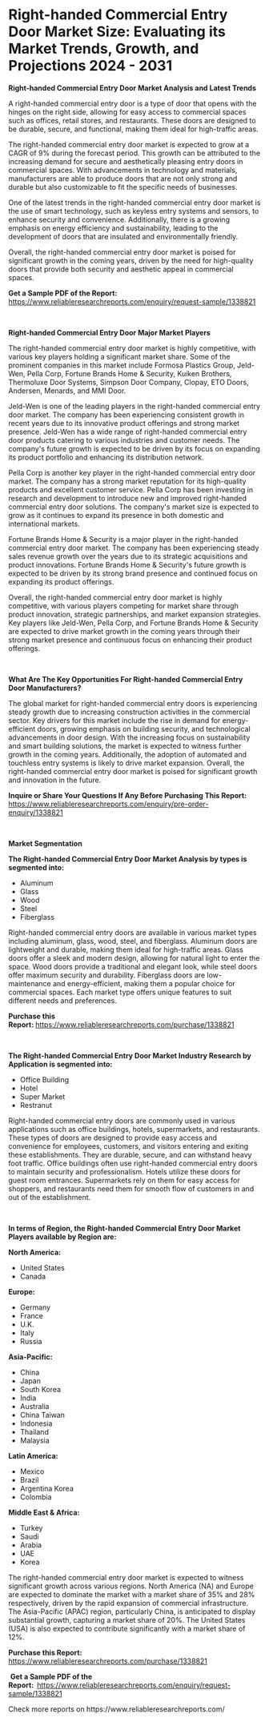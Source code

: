 <p><h1>Right-handed Commercial Entry Door Market Size: Evaluating its Market Trends, Growth, and Projections 2024 - 2031</h1></p><p><strong>Right-handed Commercial Entry Door Market Analysis and Latest Trends</strong></p>
<p><p>A right-handed commercial entry door is a type of door that opens with the hinges on the right side, allowing for easy access to commercial spaces such as offices, retail stores, and restaurants. These doors are designed to be durable, secure, and functional, making them ideal for high-traffic areas.</p><p>The right-handed commercial entry door market is expected to grow at a CAGR of 9% during the forecast period. This growth can be attributed to the increasing demand for secure and aesthetically pleasing entry doors in commercial spaces. With advancements in technology and materials, manufacturers are able to produce doors that are not only strong and durable but also customizable to fit the specific needs of businesses.</p><p>One of the latest trends in the right-handed commercial entry door market is the use of smart technology, such as keyless entry systems and sensors, to enhance security and convenience. Additionally, there is a growing emphasis on energy efficiency and sustainability, leading to the development of doors that are insulated and environmentally friendly.</p><p>Overall, the right-handed commercial entry door market is poised for significant growth in the coming years, driven by the need for high-quality doors that provide both security and aesthetic appeal in commercial spaces.</p></p>
<p><strong>Get a Sample PDF of the Report:&nbsp;</strong> <a href="https://www.reliableresearchreports.com/enquiry/request-sample/1338821">https://www.reliableresearchreports.com/enquiry/request-sample/1338821</a></p>
<p>&nbsp;</p>
<p><strong>Right-handed Commercial Entry Door Major Market Players</strong></p>
<p><p>The right-handed commercial entry door market is highly competitive, with various key players holding a significant market share. Some of the prominent companies in this market include Formosa Plastics Group, Jeld-Wen, Pella Corp, Fortune Brands Home & Security, Kuiken Brothers, Thermoluxe Door Systems, Simpson Door Company, Clopay, ETO Doors, Andersen, Menards, and MMI Door.</p><p>Jeld-Wen is one of the leading players in the right-handed commercial entry door market. The company has been experiencing consistent growth in recent years due to its innovative product offerings and strong market presence. Jeld-Wen has a wide range of right-handed commercial entry door products catering to various industries and customer needs. The company's future growth is expected to be driven by its focus on expanding its product portfolio and enhancing its distribution network.</p><p>Pella Corp is another key player in the right-handed commercial entry door market. The company has a strong market reputation for its high-quality products and excellent customer service. Pella Corp has been investing in research and development to introduce new and improved right-handed commercial entry door solutions. The company's market size is expected to grow as it continues to expand its presence in both domestic and international markets.</p><p>Fortune Brands Home & Security is a major player in the right-handed commercial entry door market. The company has been experiencing steady sales revenue growth over the years due to its strategic acquisitions and product innovations. Fortune Brands Home & Security's future growth is expected to be driven by its strong brand presence and continued focus on expanding its product offerings.</p><p>Overall, the right-handed commercial entry door market is highly competitive, with various players competing for market share through product innovation, strategic partnerships, and market expansion strategies. Key players like Jeld-Wen, Pella Corp, and Fortune Brands Home & Security are expected to drive market growth in the coming years through their strong market presence and continuous focus on enhancing their product offerings.</p></p>
<p>&nbsp;</p>
<p><strong>What Are The Key Opportunities For Right-handed Commercial Entry Door Manufacturers?</strong></p>
<p><p>The global market for right-handed commercial entry doors is experiencing steady growth due to increasing construction activities in the commercial sector. Key drivers for this market include the rise in demand for energy-efficient doors, growing emphasis on building security, and technological advancements in door design. With the increasing focus on sustainability and smart building solutions, the market is expected to witness further growth in the coming years. Additionally, the adoption of automated and touchless entry systems is likely to drive market expansion. Overall, the right-handed commercial entry door market is poised for significant growth and innovation in the future.</p></p>
<p><strong>Inquire or Share Your Questions If Any Before Purchasing This Report:</strong> <a href="https://www.reliableresearchreports.com/enquiry/pre-order-enquiry/1338821">https://www.reliableresearchreports.com/enquiry/pre-order-enquiry/1338821</a></p>
<p>&nbsp;</p>
<p><strong>Market Segmentation</strong></p>
<p><strong>The Right-handed Commercial Entry Door Market Analysis by types is segmented into:</strong></p>
<p><ul><li>Aluminum</li><li>Glass</li><li>Wood</li><li>Steel</li><li>Fiberglass</li></ul></p>
<p><p>Right-handed commercial entry doors are available in various market types including aluminum, glass, wood, steel, and fiberglass. Aluminum doors are lightweight and durable, making them ideal for high-traffic areas. Glass doors offer a sleek and modern design, allowing for natural light to enter the space. Wood doors provide a traditional and elegant look, while steel doors offer maximum security and durability. Fiberglass doors are low-maintenance and energy-efficient, making them a popular choice for commercial spaces. Each market type offers unique features to suit different needs and preferences.</p></p>
<p><strong>Purchase this Report:&nbsp;</strong><a href="https://www.reliableresearchreports.com/purchase/1338821">https://www.reliableresearchreports.com/purchase/1338821</a></p>
<p>&nbsp;</p>
<p><strong>The Right-handed Commercial Entry Door Market Industry Research by Application is segmented into:</strong></p>
<p><ul><li>Office Building</li><li>Hotel</li><li>Super Market</li><li>Restranut</li></ul></p>
<p><p>Right-handed commercial entry doors are commonly used in various applications such as office buildings, hotels, supermarkets, and restaurants. These types of doors are designed to provide easy access and convenience for employees, customers, and visitors entering and exiting these establishments. They are durable, secure, and can withstand heavy foot traffic. Office buildings often use right-handed commercial entry doors to maintain security and professionalism. Hotels utilize these doors for guest room entrances. Supermarkets rely on them for easy access for shoppers, and restaurants need them for smooth flow of customers in and out of the establishment.</p></p>
<p>&nbsp;</p>
<p><strong>In terms of Region, the Right-handed Commercial Entry Door Market Players available by Region are:</strong></p>
<p>
    <p> <strong> North America: </strong>
        <ul>
            <li>United States</li>
            <li>Canada</li>
        </ul>
        </p> 
    <p> <strong> Europe: </strong>
        <ul>
            <li>Germany</li>
            <li>France</li>
            <li>U.K.</li>
            <li>Italy</li>
            <li>Russia</li>
        </ul>
        </p> 
    <p> <strong> Asia-Pacific: </strong>
        <ul>
            <li>China</li>
            <li>Japan</li>
            <li>South Korea</li>
            <li>India</li>
            <li>Australia</li>
            <li>China Taiwan</li>
            <li>Indonesia</li>
            <li>Thailand</li>
            <li>Malaysia</li>
        </ul>
        </p> 
    <p> <strong> Latin America: </strong>
        <ul>
            <li>Mexico</li>
            <li>Brazil</li>
            <li>Argentina Korea</li>
            <li>Colombia</li>
        </ul>
        </p> 
    <p> <strong> Middle East & Africa: </strong>
        <ul>
            <li>Turkey</li>
            <li>Saudi</li>
            <li>Arabia</li>
            <li>UAE</li>
            <li>Korea</li>
        </ul>
    </p>
    </p>
<p><p>The right-handed commercial entry door market is expected to witness significant growth across various regions. North America (NA) and Europe are expected to dominate the market with a market share of 35% and 28% respectively, driven by the rapid expansion of commercial infrastructure. The Asia-Pacific (APAC) region, particularly China, is anticipated to display substantial growth, capturing a market share of 20%. The United States (USA) is also expected to contribute significantly with a market share of 12%.</p></p>
<p><strong>Purchase this Report: </strong><a href="https://www.reliableresearchreports.com/purchase/1338821">https://www.reliableresearchreports.com/purchase/1338821</a></p>
<p>&nbsp;<strong>Get a Sample PDF of the Report:&nbsp;&nbsp;</strong><a href="https://www.reliableresearchreports.com/enquiry/request-sample/1338821">https://www.reliableresearchreports.com/enquiry/request-sample/1338821</a></p>
<p><strong></strong></p>
<p>Check more reports on https://www.reliableresearchreports.com/</p>